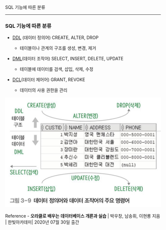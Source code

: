 SQL 기능에 따른 분류

---

### SQL 기능에 따른 분류

- [DDL](#DDL) (데이터 정의어) CREATE, ALTER, DROP
	- 테이블이나 관계의 구조를 생성, 변경, 제거

- [DML](#DML)(데이터 조작어) SELECT, INSERT, DELETE, UPDATE
	- 테이블에 데이터를 검색, 삽입, 삭제, 수정

- [DCL](#DCL)(데이터 제어어) GRANT, REVOKE
	- 데이터의 사용 권한을 관리

![image-20211002203012429](../images/image-20211002203012429.png)





Reference - **오라클로 배우는** **데이터베이스 개론과 실습** | 박우창, 남송휘, 이현룡 지음 | 한빛아카데미| 2020년 07월 30일 출간